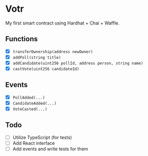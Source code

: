 # Votr
My first smart contract using Hardhat + Chai + Waffle.

## Functions
- [x] `transferOwnership(address newOwner)`
- [x] `addPoll(string title)`
- [x] `addCandidate(uint256 pollId, address person, string name)`
- [x] `castVote(uint256 candidateId)`

## Events
- [x] `PollAdded(...)`
- [x] `CandidateAdded(...)`
- [x] `VoteCasted(...)`

## Todo
- [ ] Utilize TypeScript (for tests)
- [ ] Add React interface
- [ ] Add events and write tests for them

